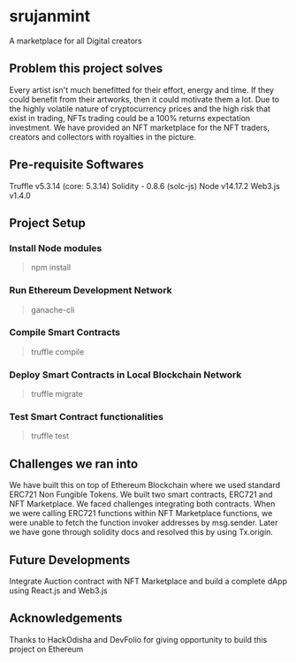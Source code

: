 # srujanmint
A marketplace for all Digital creators

## Problem this project solves
Every artist isn't much benefitted for their effort, energy and time. If they could benefit from their artworks, then it could motivate them a lot. Due to the highly volatile nature of cryptocurrency prices and the high risk that exist in trading, NFTs trading could be a 100% returns expectation investment. We have provided an NFT marketplace for the NFT traders, creators and collectors with royalties in the picture.

## Pre-requisite Softwares
Truffle v5.3.14 (core: 5.3.14)
Solidity - 0.8.6 (solc-js)
Node v14.17.2
Web3.js v1.4.0

## Project Setup
### Install Node modules
> npm install
### Run Ethereum Development Network
> ganache-cli
### Compile Smart Contracts
> truffle compile
### Deploy Smart Contracts in Local Blockchain Network
> truffle migrate
### Test Smart Contract functionalities
> truffle test

## Challenges we ran into
We have built this on top of Ethereum Blockchain where we used standard ERC721 Non Fungible Tokens. We built two smart contracts, ERC721 and NFT Marketplace. We faced challenges integrating both contracts. When we were calling ERC721 functions within NFT Marketplace functions, we were unable to fetch the function invoker addresses by msg.sender. Later we have gone through solidity docs and resolved this by using Tx.origin.

## Future Developments
Integrate Auction contract with NFT Marketplace and build a complete dApp using React.js and Web3.js

## Acknowledgements
Thanks to HackOdisha and DevFolio for giving opportunity to build this project on Ethereum
